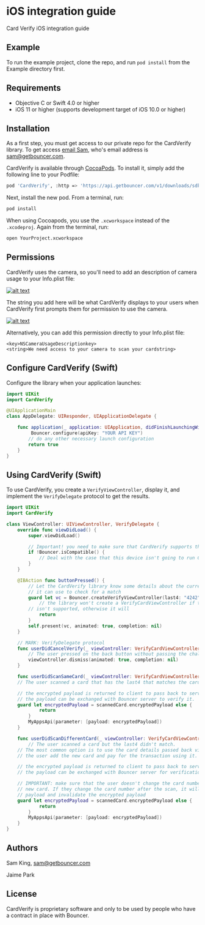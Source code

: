# iOS integration guide

Card Verify iOS integration guide

## Example

To run the example project, clone the repo, and run `pod install` from the Example directory first.

## Requirements

* Objective C or Swift 4.0 or higher
* iOS 11 or higher \(supports development target of iOS 10.0 or higher\)

## Installation

As a first step, you must get access to our private repo for the CardVerify library. To get access [email Sam](mailto:sam@getbouncer.com), who's email address is [sam@getbouncer.com](mailto:sam@getbouncer.com).

CardVerify is available through [CocoaPods](https://cocoapods.org/). To install it, simply add the following line to your Podfile:

```bash
pod 'CardVerify', :http => 'https://api.getbouncer.com/v1/downloads/sdk/card_verify/<API_KEY>/cardverify-ios-1.0.5030.tgz'
```

Next, install the new pod. From a terminal, run:

```bash
pod install
```

When using Cocoapods, you use the `.xcworkspace` instead of the `.xcodeproj`. Again from the terminal, run:

```bash
open YourProject.xcworkspace
```

## Permissions

CardVerify uses the camera, so you'll need to add an description of camera usage to your Info.plist file:

[![alt text](https://github.com/getbouncer/cardscan-ios/raw/master/Info.plist.camera.png)](https://github.com/getbouncer/cardscan-ios/raw/master/Info.plist.camera.png)

The string you add here will be what CardVerify displays to your users when CardVerify first prompts them for permission to use the camera.

[![alt text](https://github.com/getbouncer/cardscan-ios/raw/master/camera_prompt.png)](https://github.com/getbouncer/cardscan-ios/raw/master/camera_prompt.png)

Alternatively, you can add this permission directly to your Info.plist file:

```markup
<key>NSCameraUsageDescriptionkey>
<string>We need access to your camera to scan your cardstring>
```

## Configure CardVerify \(Swift\)

Configure the library when your application launches:

```swift
import UIKit
import CardVerify

@UIApplicationMain
class AppDelegate: UIResponder, UIApplicationDelegate {

    func application(_ application: UIApplication, didFinishLaunchingWithOptions launchOptions: [UIApplicationLaunchOptionsKey: Any]?) -> Bool {
         Bouncer.configure(apiKey: "YOUR API KEY") 
        // do any other necessary launch configuration
        return true
    }
}
```

## Using CardVerify \(Swift\)

To use CardVerify, you create a `VerifyViewController`, display it, and implement the `VerifyDelegate` protocol to get the results.

```swift
import UIKit
import CardVerify

class ViewController: UIViewController, VerifyDelegate {
    override func viewDidLoad() {
        super.viewDidLoad()

        // Important! you need to make sure that CardVerify supports this hardware
        if !Bouncer.isCompatible() {
            // Deal with the case that this device isn't going to run CardVerify
        }
    }

    @IBAction func buttonPressed() {
        // Let the CardVerify library know some details about the current card that
        // it can use to check for a match
        guard let vc = Bouncer.createVerifyViewController(last4: "4242", expiryMonth: "08", expiryYear: "22", network: PaymentCard.Network.VISA, withDelegate: self) else {
            // the library won't create a VerifyCardViewController if this hardware
        // isn't supported, otherwise it will
            return
        }
        self.present(vc, animated: true, completion: nil)
    }

    // MARK: VerifyDelegate protocol
    func userDidCancelVerify(_ viewController: VerifyCardViewController) {
        // The user pressed on the back button without passing the challenge
        viewController.dismiss(animated: true, completion: nil)
    }

    func userDidScanSameCard(_ viewController: VerifyCardViewController, card scannedCard: PaymentCard) {
    // The user scanned a card that has the last4 that matches the card on file

    // the encrypted payload is returned to client to pass back to server.
    // the payload can be exchanged with Bouncer server to verify it.
    guard let encryptedPayload = scannedCard.encryptedPayload else {
            return
        }
        MyAppsApi(parameter: [payload: encryptedPayload])
    }

    func userDidScanDifferentCard(_ viewController: VerifyCardViewController, card scannedCard: PaymentCard) {
        // The user scanned a card but the last4 didn't match.
    // The most common option is to use the card details passed back via `scannedCard` to let
    // the user add the new card and pay for the transaction using it.

    // the encrypted payload is returned to client to pass back to server.
    // the payload can be exchanged with Bouncer server for verification.

    // IMPORTANT: make sure that the user doesn't change the card number when they add the
    // new card. If they change the card number after the scan, it will change the 
    // payload and invalidate the encrypted payload
    guard let encryptedPayload = scannedCard.encryptedPayload else {
            return
        }
        MyAppsApi(parameter: [payload: encryptedPayload])
    }
}
```

## Authors

Sam King, [sam@getbouncer.com](mailto:sam@getbouncer.com)

Jaime Park

## License

CardVerify is proprietary software and only to be used by people who have a contract in place with Bouncer.

